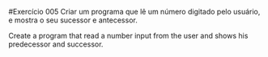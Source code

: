 #Exercício 005
Criar um programa que lê um número digitado pelo usuário,
e mostra o seu sucessor e antecessor.

Create a program that read a number input from the user and shows
his predecessor and successor.